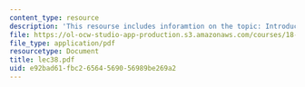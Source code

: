 ```yaml
---
content_type: resource
description: 'This resourse includes inforamtion on the topic: Introduction to Tilings.'
file: https://ol-ocw-studio-app-production.s3.amazonaws.com/courses/18-315-combinatorial-theory-introduction-to-graph-theory-extremal-and-enumerative-combinatorics-spring-2005/e92bad61fbc26564569056989be269a2_lec38.pdf
file_type: application/pdf
resourcetype: Document
title: lec38.pdf
uid: e92bad61-fbc2-6564-5690-56989be269a2
---
```

